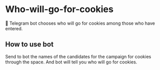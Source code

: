 # Who-will-go-for-cookies
🍪 Telegram bot chooses who will go for cookies among those who have entered.

## How to use bot
Send to bot the names of the candidates for the campaign for cookies through the space.
And bot will tell you who will go for cookies.
